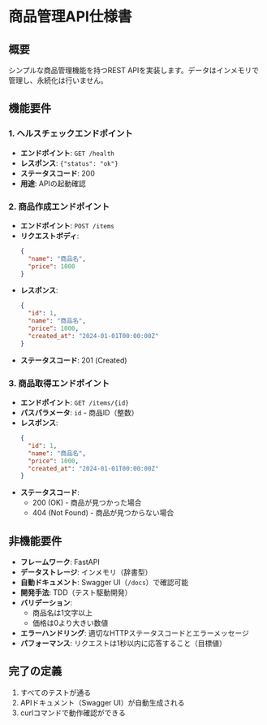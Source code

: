 # 商品管理API仕様書

## 概要

シンプルな商品管理機能を持つREST APIを実装します。データはインメモリで管理し、永続化は行いません。

## 機能要件

### 1. ヘルスチェックエンドポイント

- **エンドポイント**: `GET /health`
- **レスポンス**: `{"status": "ok"}`
- **ステータスコード**: 200
- **用途**: APIの起動確認

### 2. 商品作成エンドポイント

- **エンドポイント**: `POST /items`
- **リクエストボディ**:
  ```json
  {
    "name": "商品名",
    "price": 1000
  }
  ```
- **レスポンス**:
  ```json
  {
    "id": 1,
    "name": "商品名",
    "price": 1000,
    "created_at": "2024-01-01T00:00:00Z"
  }
  ```
- **ステータスコード**: 201 (Created)

### 3. 商品取得エンドポイント

- **エンドポイント**: `GET /items/{id}`
- **パスパラメータ**: `id` - 商品ID（整数）
- **レスポンス**:
  ```json
  {
    "id": 1,
    "name": "商品名",
    "price": 1000,
    "created_at": "2024-01-01T00:00:00Z"
  }
  ```
- **ステータスコード**: 
  - 200 (OK) - 商品が見つかった場合
  - 404 (Not Found) - 商品が見つからない場合

## 非機能要件

- **フレームワーク**: FastAPI
- **データストレージ**: インメモリ（辞書型）
- **自動ドキュメント**: Swagger UI（`/docs`）で確認可能
- **開発手法**: TDD（テスト駆動開発）
- **バリデーション**:
  - 商品名は1文字以上
  - 価格は0より大きい数値
- **エラーハンドリング**: 適切なHTTPステータスコードとエラーメッセージ
- **パフォーマンス**: リクエストは1秒以内に応答すること（目標値）

## 完了の定義

1. すべてのテストが通る
2. APIドキュメント（Swagger UI）が自動生成される
3. curlコマンドで動作確認ができる